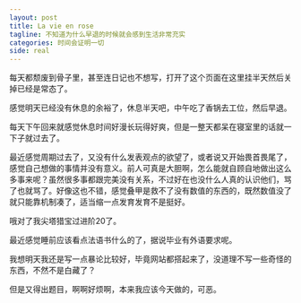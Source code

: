 ```yaml
---
layout: post
title: La vie en rose
tagline: 不知道为什么早退的时候就会感到生活非常充实 
categories: 时间会证明一切
side: real
---
```


每天都颓废到骨子里，甚至连日记也不想写，打开了这个页面在这里挂半天然后关掉已经是常态了。

感觉明天已经没有休息的余裕了，休息半天吧，中午吃了香锅去工位，然后早退。

每天下午回来就感觉休息时间好漫长玩得好爽，但是一整天都呆在寝室里的话就一下子就过去了。

最近感觉周期过去了，又没有什么发表观点的欲望了，或者说又开始畏首畏尾了，感觉自己想做的事情并没有意义。前人可真是大胆啊，怎么能就自顾自地做出这么多事来呢？虽然很多事都跟完美没有关系，不过好在也没什么人真的认识他们，骂了也就骂了。好像这也不错，感觉叠甲是救不了没有数值的东西的，既然数值没了就只能靠机制凑了，适当缩一点发育发育不是挺好。

哦对了我尖塔猎宝过进阶20了。

最近感觉睡前应该看点法语书什么的了，据说毕业有外语要求呢。

我想明天我还是写一点暴论比较好，毕竟网站都搭起来了，没道理不写一些奇怪的东西，不然不是白藏了？

但是又得出题目，啊啊好烦啊，本来我应该今天做的，可恶。